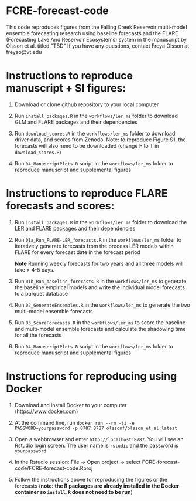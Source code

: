# FCRE-forecast-code

This code reproduces figures from the Falling Creek Reservoir multi-model ensemble forecasting research using baseline forecasts and the FLARE (Forecasting Lake And Reservoir Ecosystems) system in the manuscript by Olsson et al. titled "TBD" If you have any questions, contact Freya Olsson at freyao\@vt.edu

# Instructions to reproduce manuscript + SI figures:

1.  Download or clone github repository to your local computer

2.  Run `install_packages.R` in the `workflows/ler_ms` folder to download GLM and FLARE packages and their dependencies

3.  Run `download_scores.R` in the `workflows/ler_ms` folder to download driver data, and scores from Zenodo. 
Note: to reproduce Figure S1, the forecasts will also need to be downloaded (change F to T in `download_scores.R`)

4.  Run `04_ManuscriptPlots.R` script in the `workflows/ler_ms` folder to reproduce manuscript and supplemental figures

# Instructions to reproduce FLARE forecasts and scores:

1.  Run `install_packages.R` in the `workflows/ler_ms` folder to download the LER and FLARE packages and their dependencies

2.  Run `01a_Run_FLARE-LER_forecasts.R` in the `workflows/ler_ms` folder to iteratively generate forecasts from the process LER models within FLARE for every forecast date in the forecast period

    **Note** Running weekly forecasts for two years and all three models will take \> 4-5 days.

3. Run `01b_Run_baseline_forecasts.R` in the `workflows/ler_ms` to generate the baseline empirical models and write the individual model forecasts to a parquet database

4. Run `02_GenerateEnsembles.R` in the `workflows/ler_ms` to generate the two multi-model ensemble forecasts

5. Run `03_ScoreForecasts.R` in the `workflows/ler_ms` to score the baseline and multi-model ensemble forecasts and calculate the shadowing time for all the forecasts

6. Run `04_ManuscriptPlots.R` script in the `workflows/ler_ms` folder to reproduce manuscript and supplemental figures

# Instructions for reproducing using Docker

1. Download and install Docker to your computer (https://www.docker.com)

2. At the command line, run `docker run --rm -ti -e PASSWORD=yourpassword -p 8787:8787 olssonf/olsson_et_al:latest`

3. Open a webbrowser and enter `http://localhost:8787`.  You will see an Rstudio login screen.  The user name is `rstudio` and the password is `yourpassword`

4. In the Rstudio session:  File -> Open project -> select FCRE-forecast-code/FCRE-forecast-code.Rproj

6. Follow the instructions above for reproducing the figures or the forecasts (**note: the R packages are already installed in the Docker container so `install.R` does not need to be run**)
